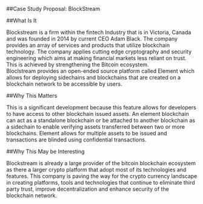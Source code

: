 
##Case Study Proposal: BlockStream

##What Is It

Blockstream is a firm within the fintech Industry that is in Victoria, Canada and was founded in 2014 by current CEO Adam Black. The company provides an array of services and products that utilize blockchain technology. The company applies cutting edge cryptography and security engineering which aims at making financial markets less reliant on trust. This is achieved by strengthening the Bitcoin ecosystem.  
Bloclstream provides an open-ended source platform called Element which allows for deploying sidechains and blockchains that are created on a blockchain network to be accessible by users.

##Why This Matters

This is a significant development because this feature allows for developers to have access to other blockchain issued assets. An element blockchain can act as a standalone blockchain or be attached to another blockchain as a sidechain to enable verifying assets transferred between two or more blockchains. Element allows for multiple assets to be issued and transactions are blinded using confidential transactions.

##Why This May be Interesting

Blockstream is already a large provider of the bitcoin blockchain ecosystem as there a larger crypto platform that adopt most of its technologies and features. This company is paving the way for the crypto currency landscape in creating platforms, tools and technologies that continue to eliminate third party trust, improve decentralization and enhance security of the blockchain network.

